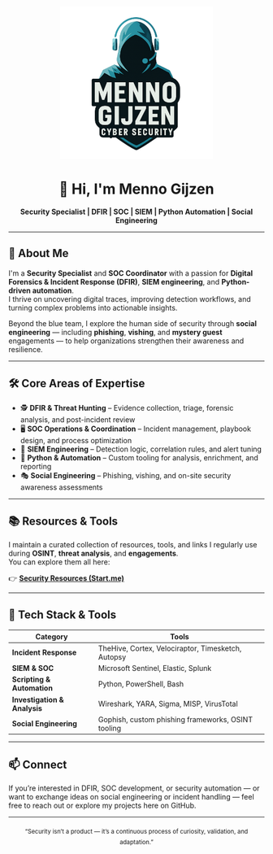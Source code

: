 <p align="center">
  <img src="https://raw.githubusercontent.com/Menno-Gijzen/images/main/menno_gijzen_cyber_security_transparent.png" alt="Menno Gijzen Cyber Security Logo" width="300"/>
</p>

<h1 align="center">👋 Hi, I'm Menno Gijzen</h1>

<p align="center">
  <strong>Security Specialist | DFIR | SOC | SIEM | Python Automation | Social Engineering</strong>
</p>

---

## 🧠 About Me

I'm a **Security Specialist** and **SOC Coordinator** with a passion for **Digital Forensics & Incident Response (DFIR)**, **SIEM engineering**, and **Python-driven automation**.  
I thrive on uncovering digital traces, improving detection workflows, and turning complex problems into actionable insights.

Beyond the blue team, I explore the human side of security through **social engineering** — including **phishing**, **vishing**, and **mystery guest** engagements — to help organizations strengthen their awareness and resilience.

---

## 🛠️ Core Areas of Expertise

- 🕵️ **DFIR & Threat Hunting** – Evidence collection, triage, forensic analysis, and post-incident review  
- 🖥️ **SOC Operations & Coordination** – Incident management, playbook design, and process optimization  
- 🧩 **SIEM Engineering** – Detection logic, correlation rules, and alert tuning  
- 🐍 **Python & Automation** – Custom tooling for analysis, enrichment, and reporting  
- 🎭 **Social Engineering** – Phishing, vishing, and on-site security awareness assessments  

---

## 📚 Resources & Tools

I maintain a curated collection of resources, tools, and links I regularly use during **OSINT**, **threat analysis**, and **engagements**.  
You can explore them all here:

👉 **[Security Resources (Start.me)](https://start.me/p/RMObko/security-resources-shared)**

---

## 🧰 Tech Stack & Tools

| Category | Tools |
|-----------|-------|
| **Incident Response** | TheHive, Cortex, Velociraptor, Timesketch, Autopsy |
| **SIEM & SOC** | Microsoft Sentinel, Elastic, Splunk |
| **Scripting & Automation** | Python, PowerShell, Bash |
| **Investigation & Analysis** | Wireshark, YARA, Sigma, MISP, VirusTotal |
| **Social Engineering** | Gophish, custom phishing frameworks, OSINT tooling |

---

## 📫 Connect

If you’re interested in DFIR, SOC development, or security automation — or want to exchange ideas on social engineering or incident handling — feel free to reach out or explore my projects here on GitHub.

---

<p align="center">
  <sub>“Security isn’t a product — it’s a continuous process of curiosity, validation, and adaptation.”</sub>
</p>
